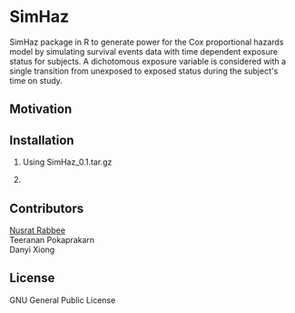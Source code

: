 # SimHaz
SimHaz package in R to generate power for the Cox proportional hazards model by simulating survival events data with time dependent exposure status for subjects. A dichotomous exposure variable is considered with a single transition from unexposed to exposed status during the subject's time on study.
## Motivation


## Installation
1. Using SimHaz_0.1.tar.gz

2. 

## Contributors
[Nusrat Rabbee](http://www.stat.berkeley.edu/~rabbee/)  
Teeranan Pokaprakarn  
Danyi Xiong  

## License
GNU General Public License
